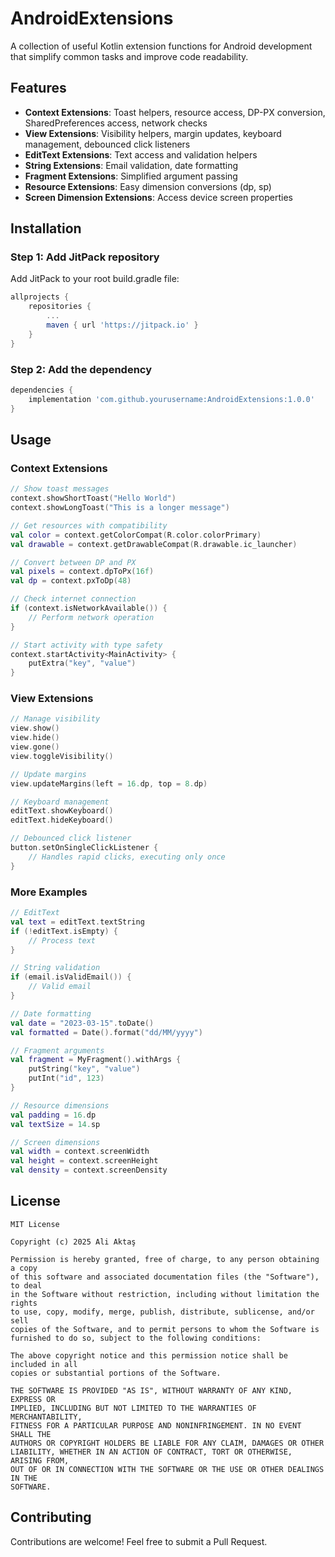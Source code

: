 # AndroidExtensions

A collection of useful Kotlin extension functions for Android development that simplify common tasks and improve code readability.

## Features

- **Context Extensions**: Toast helpers, resource access, DP-PX conversion, SharedPreferences access, network checks
- **View Extensions**: Visibility helpers, margin updates, keyboard management, debounced click listeners
- **EditText Extensions**: Text access and validation helpers
- **String Extensions**: Email validation, date formatting
- **Fragment Extensions**: Simplified argument passing
- **Resource Extensions**: Easy dimension conversions (dp, sp)
- **Screen Dimension Extensions**: Access device screen properties

## Installation

### Step 1: Add JitPack repository

Add JitPack to your root build.gradle file:

```gradle
allprojects {
    repositories {
        ...
        maven { url 'https://jitpack.io' }
    }
}
```

### Step 2: Add the dependency

```gradle
dependencies {
    implementation 'com.github.yourusername:AndroidExtensions:1.0.0'
}
```

## Usage

### Context Extensions

```kotlin
// Show toast messages
context.showShortToast("Hello World")
context.showLongToast("This is a longer message")

// Get resources with compatibility
val color = context.getColorCompat(R.color.colorPrimary)
val drawable = context.getDrawableCompat(R.drawable.ic_launcher)

// Convert between DP and PX
val pixels = context.dpToPx(16f)
val dp = context.pxToDp(48)

// Check internet connection
if (context.isNetworkAvailable()) {
    // Perform network operation
}

// Start activity with type safety
context.startActivity<MainActivity> {
    putExtra("key", "value")
}
```

### View Extensions

```kotlin
// Manage visibility
view.show()
view.hide()
view.gone()
view.toggleVisibility()

// Update margins
view.updateMargins(left = 16.dp, top = 8.dp)

// Keyboard management
editText.showKeyboard()
editText.hideKeyboard()

// Debounced click listener
button.setOnSingleClickListener {
    // Handles rapid clicks, executing only once
}
```

### More Examples

```kotlin
// EditText
val text = editText.textString
if (!editText.isEmpty) {
    // Process text
}

// String validation
if (email.isValidEmail()) {
    // Valid email
}

// Date formatting
val date = "2023-03-15".toDate()
val formatted = Date().format("dd/MM/yyyy")

// Fragment arguments
val fragment = MyFragment().withArgs {
    putString("key", "value")
    putInt("id", 123)
}

// Resource dimensions
val padding = 16.dp
val textSize = 14.sp

// Screen dimensions
val width = context.screenWidth
val height = context.screenHeight
val density = context.screenDensity
```

## License

```
MIT License

Copyright (c) 2025 Ali Aktaş

Permission is hereby granted, free of charge, to any person obtaining a copy
of this software and associated documentation files (the "Software"), to deal
in the Software without restriction, including without limitation the rights
to use, copy, modify, merge, publish, distribute, sublicense, and/or sell
copies of the Software, and to permit persons to whom the Software is
furnished to do so, subject to the following conditions:

The above copyright notice and this permission notice shall be included in all
copies or substantial portions of the Software.

THE SOFTWARE IS PROVIDED "AS IS", WITHOUT WARRANTY OF ANY KIND, EXPRESS OR
IMPLIED, INCLUDING BUT NOT LIMITED TO THE WARRANTIES OF MERCHANTABILITY,
FITNESS FOR A PARTICULAR PURPOSE AND NONINFRINGEMENT. IN NO EVENT SHALL THE
AUTHORS OR COPYRIGHT HOLDERS BE LIABLE FOR ANY CLAIM, DAMAGES OR OTHER
LIABILITY, WHETHER IN AN ACTION OF CONTRACT, TORT OR OTHERWISE, ARISING FROM,
OUT OF OR IN CONNECTION WITH THE SOFTWARE OR THE USE OR OTHER DEALINGS IN THE
SOFTWARE.
```

## Contributing

Contributions are welcome! Feel free to submit a Pull Request.

